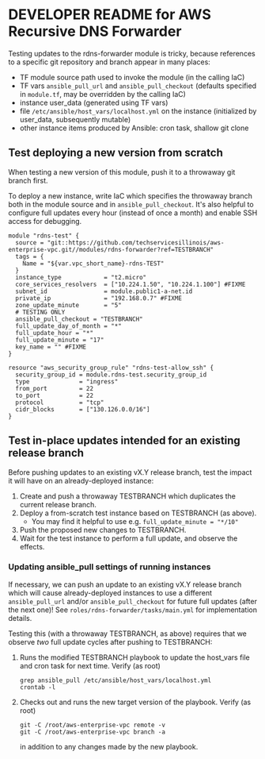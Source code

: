 ﻿# DEVELOPER README for AWS Recursive DNS Forwarder

Testing updates to the rdns-forwarder module is tricky, because references to a specific git repository and branch appear in many places:

* TF module source path used to invoke the module (in the calling IaC)
* TF vars `ansible_pull_url` and `ansible_pull_checkout` (defaults specified in `module.tf`, may be overridden by the calling IaC)
* instance user_data (generated using TF vars)
* file `/etc/ansible/host_vars/localhost.yml` on the instance (initialized by user_data, subsequently mutable)
* other instance items produced by Ansible: cron task, shallow git clone

## Test deploying a new version from scratch

When testing a new version of this module, push it to a throwaway git branch first.

To deploy a new instance, write IaC which specifies the throwaway branch both in the module source and in `ansible_pull_checkout`.  It's also helpful to configure full updates every hour (instead of once a month) and enable SSH access for debugging.

  ```hcl
  module "rdns-test" {
    source = "git::https://github.com/techservicesillinois/aws-enterprise-vpc.git//modules/rdns-forwarder?ref=TESTBRANCH"
    tags = {
      Name = "${var.vpc_short_name}-rdns-TEST"
    }
    instance_type            = "t2.micro"
    core_services_resolvers  = ["10.224.1.50", "10.224.1.100"] #FIXME
    subnet_id                = module.public1-a-net.id
    private_ip               = "192.168.0.7" #FIXME
    zone_update_minute       = "5"
    # TESTING ONLY
    ansible_pull_checkout = "TESTBRANCH"
    full_update_day_of_month = "*"
    full_update_hour = "*"
    full_update_minute = "17"
    key_name = "" #FIXME
  }

  resource "aws_security_group_rule" "rdns-test-allow_ssh" {
    security_group_id = module.rdns-test.security_group_id
    type              = "ingress"
    from_port         = 22
    to_port           = 22
    protocol          = "tcp"
    cidr_blocks       = ["130.126.0.0/16"]
  }
  ```

## Test in-place updates intended for an existing release branch

Before pushing updates to an existing vX.Y release branch, test the impact it will have on an already-deployed instance:

1. Create and push a throwaway TESTBRANCH which duplicates the current release branch.
2. Deploy a from-scratch test instance based on TESTBRANCH (as above).
   * You may find it helpful to use e.g. `full_update_minute = "*/10"`
3. Push the proposed new changes to TESTBRANCH.
4. Wait for the test instance to perform a full update, and observe the effects.

### Updating ansible_pull settings of running instances

If necessary, we can push an update to an existing vX.Y release branch which will cause already-deployed instances to use a different `ansible_pull_url` and/or `ansible_pull_checkout` for future full updates (after the next one)!  See `roles/rdns-forwarder/tasks/main.yml` for implementation details.

Testing this (with a throwaway TESTBRANCH, as above) requires that we observe *two* full update cycles after pushing to TESTBRANCH:

1. Runs the modified TESTBRANCH playbook to update the host_vars file and cron task for next time.  Verify (as root)

       grep ansible_pull /etc/ansible/host_vars/localhost.yml
       crontab -l

2. Checks out and runs the new target version of the playbook.  Verify (as root)

       git -C /root/aws-enterprise-vpc remote -v
       git -C /root/aws-enterprise-vpc branch -a

   in addition to any changes made by the new playbook.
